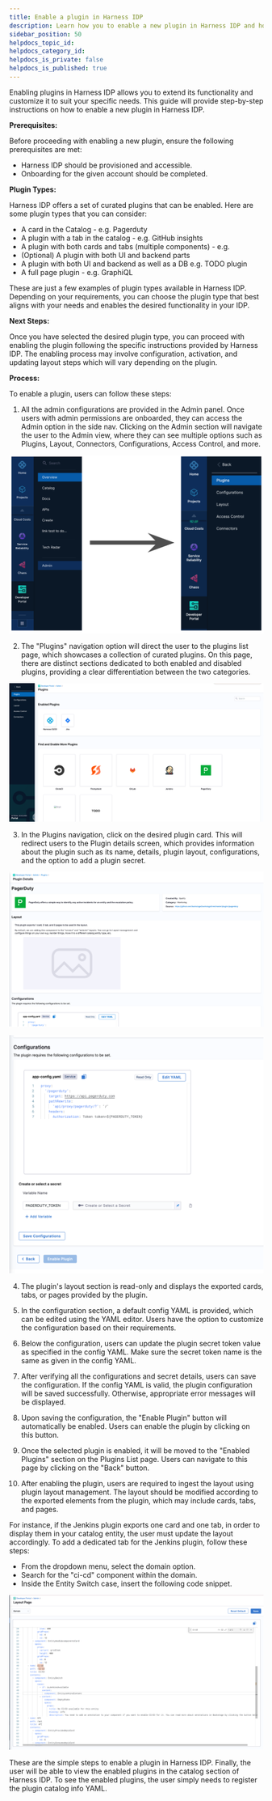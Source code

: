 ```yaml
---
title: Enable a plugin in Harness IDP
description: Learn how you to enable a new plugin in Harness IDP and how to make use of it in your Software Catalog
sidebar_position: 50
helpdocs_topic_id:
helpdocs_category_id:
helpdocs_is_private: false
helpdocs_is_published: true
---
```


Enabling plugins in Harness IDP allows you to extend its functionality and customize it to suit your specific needs. This guide will provide step-by-step instructions on how to enable a new plugin in Harness IDP.

**Prerequisites:**

Before proceeding with enabling a new plugin, ensure the following prerequisites are met:

- Harness IDP should be provisioned and accessible.
- Onboarding for the given account should be completed.

**Plugin Types:**

Harness IDP offers a set of curated plugins that can be enabled. Here are some plugin types that you can consider:

- A card in the Catalog - e.g. Pagerduty
- A plugin with a tab in the catalog - e.g. GitHub insights
- A plugin with both cards and tabs (multiple components) - e.g.
- (Optional) A plugin with both UI and backend parts
- A plugin with both UI and backend as well as a DB e.g. TODO plugin
- A full page plugin - e.g. GraphiQL

These are just a few examples of plugin types available in Harness IDP. Depending on your requirements, you can choose the plugin type that best aligns with your needs and enables the desired functionality in your IDP.

**Next Steps:**

Once you have selected the desired plugin type, you can proceed with enabling the plugin following the specific instructions provided by Harness IDP. The enabling process may involve configuration, activation, and updating layout steps which will vary depending on the plugin.

**Process:**

To enable a plugin, users can follow these steps:

1. All the admin configurations are provided in the Admin panel. Once users with admin permissions are onboarded, they can access the Admin option in the side nav. Clicking on the Admin section will navigate the user to the Admin view, where they can see multiple options such as Plugins, Layout, Connectors, Configurations, Access Control, and more.

![](static/plugin-page-nav.png)

2. The "Plugins" navigation option will direct the user to the plugins list page, which showcases a collection of curated plugins. On this page, there are distinct sections dedicated to both enabled and disabled plugins, providing a clear differentiation between the two categories.

![](static/att_4_for_21398290667.png)

3. In the Plugins navigation, click on the desired plugin card. This will redirect users to the Plugin details screen, which provides information about the plugin such as its name, details, plugin layout, configurations, and the option to add a plugin secret.

![](static/att_5_for_21398290667.png)

![](static/att_3_for_21398290667.png)

4. The plugin's layout section is read-only and displays the exported cards, tabs, or pages provided by the plugin.

5. In the configuration section, a default config YAML is provided, which can be edited using the YAML editor. Users have the option to customize the configuration based on their requirements.

6. Below the configuration, users can update the plugin secret token value as specified in the config YAML. Make sure the secret token name is the same as given in the config YAML.

7. After verifying all the configurations and secret details, users can save the configuration. If the config YAML is valid, the plugin configuration will be saved successfully. Otherwise, appropriate error messages will be displayed.

8. Upon saving the configuration, the "Enable Plugin" button will automatically be enabled. Users can enable the plugin by clicking on this button.

9. Once the selected plugin is enabled, it will be moved to the "Enabled Plugins" section on the Plugins List page. Users can navigate to this page by clicking on the "Back" button.

10. After enabling the plugin, users are required to ingest the layout using plugin layout management. The layout should be modified according to the exported elements from the plugin, which may include cards, tabs, and pages.

For instance, if the Jenkins plugin exports one card and one tab, in order to display them in your catalog entity, the user must update the layout accordingly. To add a dedicated tab for the Jenkins plugin, follow these steps:

- From the dropdown menu, select the domain option.
- Search for the "ci-cd" component within the domain.
- Inside the Entity Switch case, insert the following code snippet.

![](static/layout-snippet.png)

These are the simple steps to enable a plugin in Harness IDP. Finally, the user will be able to view the enabled plugins in the catalog section of Harness IDP. To see the enabled plugins, the user simply needs to register the plugin catalog info YAML.
